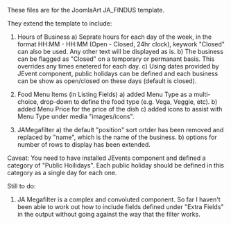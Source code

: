 These files are for the JoomlaArt JA_FINDUS template.

They extend the template to include:

1) Hours of Business
	a) Seprate hours for each day of the week, in the format HH:MM - HH:MM (Open - Closed, 24hr clock), keywork "Closed" can also be used. Any other text will be displayed as is.
	b) The business can be flagged as "Closed" on a temporary or permanant basis. This overrides any times enetered for each day.
	c) Using dates provided by JEvent component, public holidays can be defined and each business can be show as open/closed on these days (default is closed).
2) Food Menu Items (in Listing Fields)
	a) added Menu Type as a multi-choice, drop-down to define the food type (e.g. Vega, Veggie, etc).
	b) added Menu Price for the price of the dish
	c) added icons to assist with Menu Type under media "images/icons".
	
3) JAMegafilter
	a) the default "position" sort ortder has been removed and replaced by "name", which is the name of the business.
	b) options for number of rows to display has been extended.

Caveat: You need to have installed JEvents component and defined a category of "Public Hoilidays". Each public holiday should be defined in this category as a single day for each one.

Still to do:
1)	JA Megafilter is a complex and convoluted component. So far I haven't been able to work out how to include fields defined under "Extra Fields" in the output without going against the way that the filter works.
